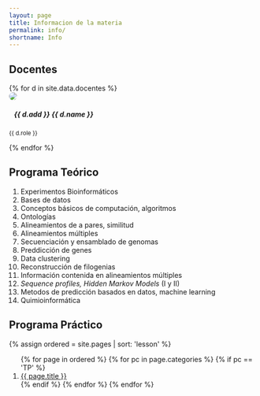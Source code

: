 ```yaml
---
layout: page
title: Informacion de la materia
permalink: info/
shortname: Info
---
```


## Docentes 

<div class="card-deck">
{% for d in site.data.docentes %}
  <div class="card mb-4" style="min-width:18rem; max-width:18rem; border:none"> 
    <div class="card-body">
    <div class="row">
        <div class="col-6"><img style="border-radius:50%" src="{{ '/' | relative_url }}assets/img/{{ d.img }}"></div>
        <div class="col-6">
            <h5 class="card-title"><a class="u-mail" href="mailto:{{ d.email }}" style="margin-right:10px"><i class="fas fa-envelope"></i></a>{{ d.add }} {{ d.name }}</h5>
            <p class="card-text"><small class="text-muted">{{ d.role }}</small></p>
        </div>
    </div>
    </div>
  </div>
{% endfor %}
</div>

## Programa Teórico

1. Experimentos Bioinformáticos
2. Bases de datos
3. Conceptos básicos de computación, algoritmos
4. Ontologías
5. Alineamientos de a pares, similitud
6. Alineamientos múltiples
7. Secuenciación y ensamblado de genomas
8. Preddicción de genes
9. Data clustering
10. Reconstrucción de filogenias
11. Información contenida en alineamientos múltiples
12. *Sequence profiles, Hidden Markov Models* (I y II)
13. Metodos de predicción basados en datos, machine learning
14. Quimioinformática

## Programa Práctico

{% assign ordered = site.pages | sort: 'lesson' %}
<ol>
{% for page in ordered %}    
    {% for pc in page.categories %}
      {% if pc == 'TP' %}                    
        <li><a href="{{ page.url | relative_url }}">{{ page.title }}</a></li>
      {% endif %}   <!-- cat-match-p -->
    {% endfor %}  <!-- page-category -->
{% endfor %}  <!-- page -->
</ol>
